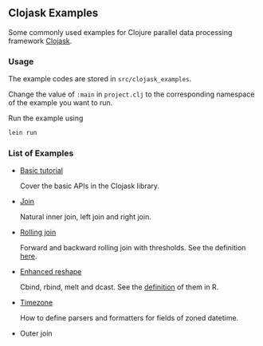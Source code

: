 ## Clojask Examples

Some commonly used examples for Clojure parallel data processing framework [Clojask](https://github.com/clojure-finance/clojask).

### Usage

The example codes are stored in `src/clojask_examples`.

Change the value of `:main` in `project.clj` to the corresponding namespace of the example you want to run.

Run the example using 

```bash
lein run
```

### List of Examples

- [Basic tutorial](src/clojask_examples/basic_tutorial.clj)

  Cover the basic APIs in the Clojask library.

- [Join](src/clojask_examples/ordinary_join.clj)

  Natural inner join, left join and right join.

- [Rolling join](src/clojask_examples/rolling_join.clj)

  Forward and backward rolling join with thresholds. See the definition [here](https://www.r-bloggers.com/2016/06/understanding-data-table-rolling-joins/).

- [Enhanced reshape](src/clojask_examples/enhanced_reshape.clj)

  Cbind, rbind, melt and dcast. See the [definition](https://cran.r-project.org/web/packages/data.table/vignettes/datatable-reshape.html#enhanced-new-functionality) of them in R.

- [Timezone](https://github.com/clojure-finance/clojask-examples/blob/main/src/clojask_examples/timezone.clj)

  How to define parsers and formatters for fields of zoned datetime.

- Outer join
